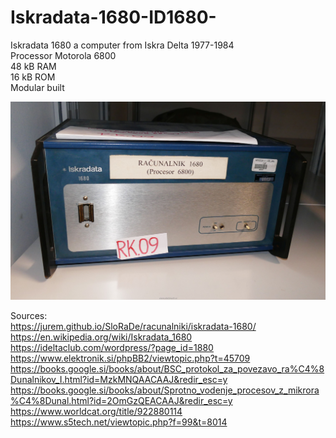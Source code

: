 # Iskradata-1680-ID1680-
Iskradata 1680 a computer from Iskra Delta
1977-1984  
Processor Motorola 6800  
48 kB RAM   
16 kB ROM   
Modular built

![Iskradata 1680](https://github.com/rihardgDev/Iskradata-1680-ID1680-/blob/main/1680.jpg)


Sources:  
https://jurem.github.io/SloRaDe/racunalniki/iskradata-1680/  
https://en.wikipedia.org/wiki/Iskradata_1680  
https://ideltaclub.com/wordpress/?page_id=1880  
https://www.elektronik.si/phpBB2/viewtopic.php?t=45709  
https://books.google.si/books/about/BSC_protokol_za_povezavo_ra%C4%8Dunalnikov_I.html?id=MzkMNQAACAAJ&redir_esc=y  
https://books.google.si/books/about/Sprotno_vodenje_procesov_z_mikrora%C4%8Dunal.html?id=2OmGzQEACAAJ&redir_esc=y  
https://www.worldcat.org/title/922880114  
https://www.s5tech.net/viewtopic.php?f=99&t=8014  

